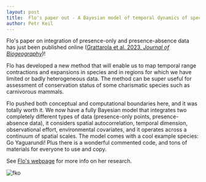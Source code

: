 ```yaml
---
layout: post
title:  Flo's paper out - A Bayesian model of temporal dynamics of species' range
author: Petr Keil
---
```


Flo's paper on integration of presence-only and presence-absence data has just been published online ([Grattarola et al. 2023, *Journal of Biogeography*](https://onlinelibrary.wiley.com/doi/10.1111/jbi.14622))!

Flo has developed a new method that will enable us to map temporal range contractions and expansions in species and in regions for which we have limited or badly heterogeneous data. The method can be super useful for assessment of conservation status of some charismatic species such as carnivorous mammals.

Flo pushed both conceptual and computational boundaries here, and it was totally worth it. We now have a fully Bayesian model that integrates two completely different types of data (presence-only points, presence-absence data), it considers spatial autocorrelation, temporal dimension, observational effort, environmental covariates, and it operates across a continuum of spatial scales. The model comes with a cool example species: Go Yaguarundi! Plus there is a wonderful commented code, and tons of materials for everyone to use and copy.

See [Flo's webpage](https://flograttarola.com/) for more info on her research.

![fko](../../../../images/team/flo.png)

